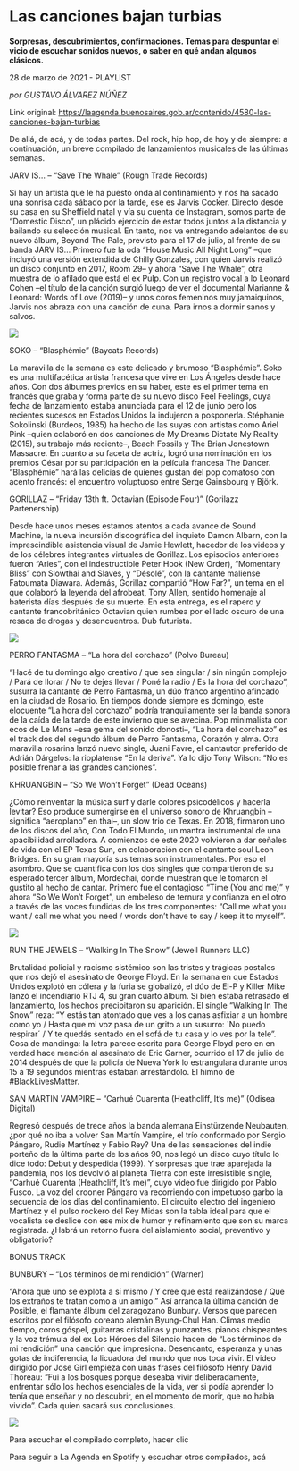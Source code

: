 # Las canciones bajan turbias

**Sorpresas, descubrimientos, confirmaciones. Temas para despuntar el vicio de escuchar sonidos nuevos, o saber en qué andan algunos clásicos.**

28 de marzo de 2021 - PLAYLIST

_por GUSTAVO ÁLVAREZ NÚÑEZ_

Link original: https://laagenda.buenosaires.gob.ar/contenido/4580-las-canciones-bajan-turbias



De allá, de acá, y de todas partes. Del rock, hip hop, de hoy y de siempre: a continuación, un breve compilado de lanzamientos musicales de las últimas semanas.




JARV IS… – “Save The Whale” (Rough Trade Records)




Si hay un artista que le ha puesto onda al confinamiento y nos ha sacado una sonrisa cada sábado por la tarde, ese es Jarvis Cocker. Directo desde su casa en su Sheffield natal y vía su cuenta de Instagram, somos parte de “Domestic Disco”, un plácido ejercicio de estar todos juntos a la distancia y bailando su selección musical. En tanto, nos va entregando adelantos de su nuevo álbum, Beyond The Pale, previsto para el 17 de julio, al frente de su banda JARV IS… Primero fue la oda “House Music All Night Long” –que incluyó una versión extendida de Chilly Gonzales, con quien Jarvis realizó un disco conjunto en 2017, Room 29– y ahora “Save The Whale”, otra muestra de lo afilado que está el ex Pulp. Con un registro vocal a lo Leonard Cohen –el título de la canción surgió luego de ver el documental Marianne & Leonard: Words of Love (2019)– y unos coros femeninos muy jamaiquinos, Jarvis nos abraza con una canción de cuna. Para irnos a dormir sanos y salvos.




[![](https://img.youtube.com/vi/NNPlMRESZhs/0.jpg)](https://www.youtube.com/watch?v=NNPlMRESZhs)




SOKO – “Blasphémie” (Baycats Records)




La maravilla de la semana es este delicado y brumoso “Blasphémie”. Soko es una multifacética artista francesa que vive en Los Ángeles desde hace años. Con dos álbumes previos en su haber, este es el primer tema en francés que graba y forma parte de su nuevo disco Feel Feelings, cuya fecha de lanzamiento estaba anunciada para el 12 de junio pero los recientes sucesos en Estados Unidos la indujeron a posponerla. Stéphanie Sokolinski (Burdeos, 1985) ha hecho de las suyas con artistas como Ariel Pink –quien colaboró en dos canciones de My Dreams Dictate My Reality (2015), su trabajo más reciente–, Beach Fossils y The Brian Jonestown Massacre. En cuanto a su faceta de actriz, logró una nominación en los premios César por su participación en la película francesa The Dancer. “Blasphémie” hará las delicias de quienes gustan del pop comatoso con acento francés: el encuentro voluptuoso entre Serge Gainsbourg y Björk.




GORILLAZ – “Friday 13th ft. Octavian (Episode Four)” (Gorilazz Partenership)




Desde hace unos meses estamos atentos a cada avance de Sound Machine, la nueva incursión discográfica del inquieto Damon Albarn, con la imprescindible asistencia visual de Jamie Hewlett, hacedor de los videos y de los célebres integrantes virtuales de Gorillaz. Los episodios anteriores fueron “Aries”, con el indestructible Peter Hook (New Order), “Momentary Bliss” con Slowthai and Slaves, y “Désolé”, con la cantante maliense Fatoumata Diawara. Además, Gorillaz compartió “How Far?”, un tema en el que colaboró la leyenda del afrobeat, Tony Allen, sentido homenaje al baterista días después de su muerte. En esta entrega, es el rapero y cantante francobritánico Octavian quien rumbea por el lado oscuro de una resaca de drogas y desencuentros. Dub futurista.




![](https://cdn.flowlikemusic.com/files/images/43734/cea3cda3-3d2d-472d-ad3f-3d143d43f792.jpg)




PERRO FANTASMA – “La hora del corchazo” (Polvo Bureau)




“Hacé de tu domingo algo creativo / que sea singular / sin ningún complejo / Pará de llorar / No te dejes llevar / Poné la radio / Es la hora del corchazo”, susurra la cantante de Perro Fantasma, un dúo franco argentino afincado en la ciudad de Rosario. En tiempos donde siempre es domingo, este elocuente “La hora del corchazo” podría tranquilamente ser la banda sonora de la caída de la tarde de este invierno que se avecina. Pop minimalista con ecos de Le Mans –esa gema del sonido donosti–, “La hora del corchazo” es el track dos del segundo álbum de Perro Fantasma, Corazón y alma. Otra maravilla rosarina lanzó nuevo single, Juani Favre, el cantautor preferido de Adrián Dárgelos: la rioplatense “En la deriva”. Ya lo dijo Tony Wilson: “No es posible frenar a las grandes canciones”.




KHRUANGBIN – “So We Won’t Forget” (Dead Oceans)




¿Cómo reinventar la música surf y darle colores psicodélicos y hacerla levitar? Eso produce sumergirse en el universo sonoro de Khruangbin –significa “aeroplano” en thai–, un slow trio de Texas. En 2018, firmaron uno de los discos del año, Con Todo El Mundo, un mantra instrumental de una apacibilidad arrolladora. A comienzos de este 2020 volvieron a dar señales de vida con el EP Texas Sun, en colaboración con el cantante soul Leon Bridges. En su gran mayoría sus temas son instrumentales. Por eso el asombro. Que se cuantifica con los dos singles que compartieron de su esperado tercer álbum, Mordechai, donde muestran que le tomaron el gustito al hecho de cantar. Primero fue el contagioso “Time (You and me)” y ahora “So We Won’t Forget”, un embeleso de ternura y confianza en el otro a través de las voces fundidas de los tres componentes: “Call me what you want / call me what you need / words don’t have to say / keep it to myself”.




![](https://cdn.flowlikemusic.com/files/images/43735/1401cb4b-0c7d-470e-a8aa-c2c3dcee081e.jpg)




RUN THE JEWELS – “Walking In The Snow” (Jewell Runners LLC)




Brutalidad policial y racismo sistémico son las tristes y trágicas postales que nos dejó el asesinato de George Floyd. En la semana en que Estados Unidos explotó en cólera y la furia se globalizó, el dúo de El-P y Killer Mike lanzó el incendiario RTJ 4, su gran cuarto álbum. Si bien estaba retrasado el lanzamiento, los hechos precipitaron su aparición. El single “Walking In The Snow” reza: “Y estás tan atontado que ves a los canas asfixiar a un hombre como yo / Hasta que mi voz pasa de un grito a un susurro: ´No puedo respirar´ / Y te quedás sentado en el sofá de tu casa y lo ves por la tele”. Cosa de mandinga: la letra parece escrita para George Floyd pero en en verdad hace mención al asesinato de Eric Garner, ocurrido el 17 de julio de 2014 después de que la policía de Nueva York lo estrangulara durante unos 15 a 19 segundos mientras estaban arrestándolo. El himno de #BlackLivesMatter.




SAN MARTIN VAMPIRE – “Carhué Cuarenta (Heathcliff, It’s me)” (Odisea Digital)




Regresó después de trece años la banda alemana Einstürzende Neubauten, ¿por qué no iba a volver San Martín Vampire, el trío conformado por Sergio Pángaro, Rudie Martínez y Fabio Rey? Una de las sensaciones del indie porteño de la última parte de los años 90, nos legó un disco cuyo título lo dice todo: Debut y despedida (1999). Y sorpresas que trae aparejada la pandemia, nos los devolvió al planeta Tierra con este irresistible single, “Carhué Cuarenta (Heathcliff, It’s me)”, cuyo video fue dirigido por Pablo Fusco. La voz del crooner Pángaro va recorriendo con impetuoso garbo la secuencia de los días del confinamiento. El circuito electro del ingeniero Martínez y el pulso rockero del Rey Midas son la tabla ideal para que el vocalista se deslice con ese mix de humor y refinamiento que son su marca registrada. ¿Habrá un retorno fuera del aislamiento social, preventivo y obligatorio?




BONUS TRACK




BUNBURY – “Los términos de mi rendición” (Warner)




“Ahora que uno se explota a sí mismo / Y cree que está realizándose / Que los extraños te tratan como a un amigo.” Así arranca la última canción de Posible, el flamante álbum del zaragozano Bunbury. Versos que parecen escritos por el filósofo coreano alemán Byung-Chul Han. Climas medio tiempo, coros góspel, guitarras cristalinas y punzantes, pianos chispeantes y la voz trémula del ex Los Héroes del Silencio hacen de “Los términos de mi rendición” una canción que impresiona. Desencanto, esperanza y unas gotas de indiferencia, la licuadora del mundo que nos toca vivir. El video dirigido por Jose Girl empieza con unas frases del filósofo Henry David Thoreau: “Fui a los bosques porque deseaba vivir deliberadamente, enfrentar sólo los hechos esenciales de la vida, ver si podía aprender lo tenía que enseñar y no descubrir, en el momento de morir, que no había vivido”. Cada quien sacará sus conclusiones.




[![](https://img.youtube.com/vi/gExOYDVqDsc/0.jpg)](https://www.youtube.com/watch?v=gExOYDVqDsc)




Para escuchar el compilado completo, hacer clic




Para seguir a La Agenda en Spotify y escuchar otros compilados, acá



